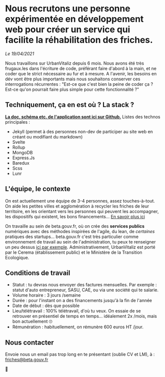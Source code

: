 # Nous recrutons une personne expérimentée en développement web pour créer un service qui facilite la réhabilitation des friches.

*Le 19/04/2021*

Nous travaillons sur UrbanVitaliz depuis 6 mois.
Nous avons été très frugaux.les dans l'écriture de code, préférant faire d'abord à la main, et ne coder que le strict nécessaire au fur et à mesure.
A l'avenir, les besoins en dév vont être plus importants mais nous souhaitons conserver ces interrogations récurrentes : "Est-ce que c'est bien la peine de coder ça ? Est-ce qu'on pourrait faire plus simple pour cette fonctionnalité ?"

## Techniquement, ça en est où ? La stack ?
**[La doc, schéma etc. de l'application sont ici sur Github.](https://github.com/betagouv/urbanvitaliz/tree/principale/documentation/technique)**
Listes des technos principales :
- Jekyll (permet à des personnes non-dev de participer au site web en créant ou modifiant du markdown)
- Svelte
- Rollup
- MongoDB
- Express.Js
- Baredux
- Scss
- Lunr

## L'équipe, le contexte
On est actuellement une équipe de 3-4 personnes, assez touches-à-tout.
On aide les petites villes et agglomération à recycler les friches de leur territoire, en les orientant vers les personnes qui peuvent les accompagner, les dispositifs qui existent, les bons financements... [En savoir plus ici](https://beta.gouv.fr/startups/urbanvitaliz.html)

On travaille au sein de beta.gouv.fr, où on crée des **services publics** numériques avec des méthodes inspirées de l'agile, du lean, de *certaines* pratiques des startups...
beta.gouv.fr c'est très particulier comme environnement de travail au sein de l'administration, tu peux te renseigner un peu dessus [ici par exemple](https://doc.incubateur.net/communaute/travailler-a-beta-gouv/culture/presenter-de-beta.gouv.fr).
Administrativement, UrbanVitaliz est porté par le Cerema (établissement public) et le Ministère de la Transition Ecologique.

## Conditions de travail
- Statut : tu devras nous envoyer des factures mensuelles. Par exemple : statut d'auto entrepreneur, SASU, CAE, ou via une société qui te salarie.
- Volume horaire : 3 jours /semaine
- Durée : pour l'instant on a des financements jusqu'à la fin de l'année
- Date de début : dès que possible
- Lieu/télétravail : 100% télétravail, d'où tu veux. On essaie de se retrouver en présentiel de temps en temps... idéalement 2x /mois, mais bon actuellement 🙄 
- Rémunération : habituellement, on rémunère 600 euros HT /jour.

## Nous contacter
Envoie nous un email pas trop long en te présentant (oublie CV et LM), à : friches@beta.gouv.fr

👋
